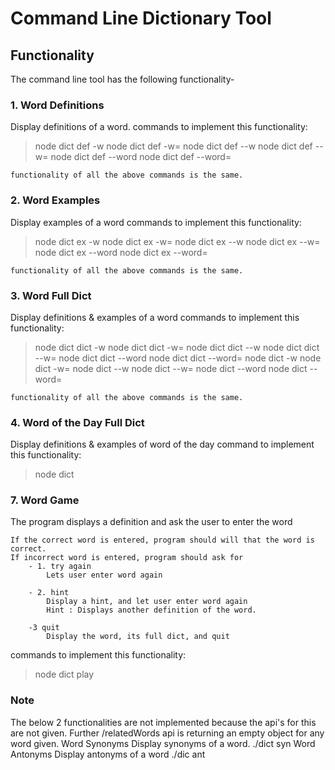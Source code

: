 # Command Line Dictionary Tool

## Functionality
The command line tool has the following functionality- 

### 1. Word Definitions
Display definitions of a word. 
commands to implement this functionality:

>node dict def -w <word>
>node dict def -w=<word>
>node dict def --w <word>
>node dict def --w=<word>
>node dict def --word <word> 
>node dict def --word=<word>   

    functionality of all the above commands is the same.

### 2. Word Examples
Display examples of a word
commands to implement this functionality:

>node dict ex -w <word>
>node dict ex -w=<word>
>node dict ex --w <word>
>node dict ex --w=<word>
>node dict ex --word <word>
>node dict ex --word=<word>

    functionality of all the above commands is the same.

### 3. Word Full Dict
Display definitions & examples of a word
commands to implement this functionality:

>node dict dict -w <word>
>node dict dict -w=<word>
>node dict dict --w <word>
>node dict dict --w=<word>
>node dict dict --word <word>
>node dict dict --word=<word>
>node dict -w <word>
>node dict -w=<word>
>node dict --w <word>
>node dict --w=<word>
>node dict --word <word>
>node dict --word=<word>

    functionality of all the above commands is the same.

### 4. Word of the Day Full Dict
Display definitions & examples of word of the day
command to implement this functionality:

>node dict

### 7. Word Game
The program displays a definition and ask the user to enter the word

	If the correct word is entered, program should will that the word is correct.
	If incorrect word is entered, program should ask for
		- 1. try again
			Lets user enter word again

		- 2. hint
			Display a hint, and let user enter word again
			Hint : Displays another definition of the word.

		-3 quit
			Display the word, its full dict, and quit

commands to implement this functionality:

>node dict play



### Note
The below 2 functionalities are not implemented because the api's for this are not given.
Further /relatedWords api is returning an empty object for any word given.
 Word Synonyms
	Display synonyms of a word. 
	./dict syn <word>
 Word Antonyms
	Display antonyms of a word
	./dic ant <word>
